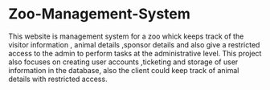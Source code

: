 # Zoo-Management-System
This website is management system for a zoo whick keeps track of the visitor information , animal details ,sponsor details and also give a restricted access to the admin to perform tasks at the administrative level.
This project also focuses on creating user accounts ,ticketing and storage of user information in the database, also the client could keep track of animal details with restricted access.
